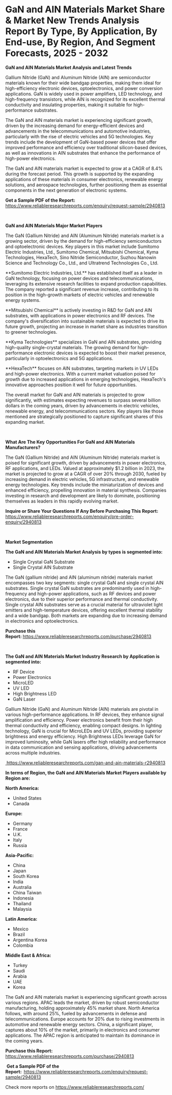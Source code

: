 <p><h1>GaN and AIN Materials Market Share & Market New Trends Analysis Report By Type, By Application, By End-use, By Region, And Segment Forecasts, 2025 - 2032</h1></p><p><strong>GaN and AIN Materials Market Analysis and Latest Trends</strong></p>
<p><p>Gallium Nitride (GaN) and Aluminum Nitride (AIN) are semiconductor materials known for their wide bandgap properties, making them ideal for high-efficiency electronic devices, optoelectronics, and power conversion applications. GaN is widely used in power amplifiers, LED technology, and high-frequency transistors, while AIN is recognized for its excellent thermal conductivity and insulating properties, making it suitable for high-performance substrates.</p><p>The GaN and AIN materials market is experiencing significant growth, driven by the increasing demand for energy-efficient devices and advancements in the telecommunications and automotive industries, particularly with the rise of electric vehicles and 5G technologies. Key trends include the development of GaN-based power devices that offer improved performance and efficiency over traditional silicon-based devices, as well as innovations in AIN substrates that enhance the performance of high-power electronics.</p><p>The GaN and AIN materials market is expected to grow at a CAGR of 8.4% during the forecast period. This growth is supported by the expanding applications of these materials in consumer electronics, renewable energy solutions, and aerospace technologies, further positioning them as essential components in the next generation of electronic systems.</p></p>
<p><strong>Get a Sample PDF of the Report:&nbsp;</strong> <a href="https://www.reliableresearchreports.com/enquiry/request-sample/2940813?utm_campaign=3492&utm_medium=2&utm_source=Github&utm_content=ia&utm_term=15032025&utm_id=gan-and-ain-materials">https://www.reliableresearchreports.com/enquiry/request-sample/2940813</a></p>
<p>&nbsp;</p>
<p><strong>GaN and AIN Materials Major Market Players</strong></p>
<p><p>The GaN (Gallium Nitride) and AlN (Aluminum Nitride) materials market is a growing sector, driven by the demand for high-efficiency semiconductors and optoelectronic devices. Key players in this market include Sumitomo Electric Industries, Ltd., Sumitomo Chemical, Mitsubishi Chemical, Kyma Technologies, HexaTech, Sino Nitride Semiconductor, Suzhou Nanowin Science and Technology Co., Ltd., and Ultratrend Technologies Co., Ltd.</p><p>**Sumitomo Electric Industries, Ltd.** has established itself as a leader in GaN technology, focusing on power devices and telecommunications, leveraging its extensive research facilities to expand production capabilities. The company reported a significant revenue increase, contributing to its position in the high-growth markets of electric vehicles and renewable energy systems.</p><p>**Mitsubishi Chemical** is actively investing in R&D for GaN and AlN substrates, with applications in power electronics and RF devices. The company's diversification into sustainable materials is expected to drive its future growth, projecting an increase in market share as industries transition to greener technologies.</p><p>**Kyma Technologies** specializes in GaN and AlN substrates, providing high-quality single-crystal materials. The growing demand for high-performance electronic devices is expected to boost their market presence, particularly in optoelectronics and 5G applications.</p><p>**HexaTech** focuses on AlN substrates, targeting markets in UV LEDs and high-power electronics. With a current market valuation poised for growth due to increased applications in emerging technologies, HexaTech's innovative approaches position it well for future opportunities.</p><p>The overall market for GaN and AlN materials is projected to grow significantly, with estimates expecting revenues to surpass several billion dollars in the coming years, driven by advancements in electric vehicles, renewable energy, and telecommunications sectors. Key players like those mentioned are strategically positioned to capture significant shares of this expanding market.</p></p>
<p>&nbsp;</p>
<p><strong>What Are The Key Opportunities For GaN and AIN Materials Manufacturers?</strong></p>
<p><p>The GaN (Gallium Nitride) and AlN (Aluminum Nitride) materials market is poised for significant growth, driven by advancements in power electronics, RF applications, and LEDs. Valued at approximately $1.2 billion in 2023, the market is projected to grow at a CAGR of over 20% through 2030, fueled by increasing demand in electric vehicles, 5G infrastructure, and renewable energy technologies. Key trends include the miniaturization of devices and enhanced efficiency, propelling innovation in material synthesis. Companies investing in research and development are likely to dominate, positioning themselves as leaders in this rapidly evolving market.</p></p>
<p><strong>Inquire or Share Your Questions If Any Before Purchasing This Report:</strong> <a href="https://www.reliableresearchreports.com/enquiry/pre-order-enquiry/2940813?utm_campaign=3492&utm_medium=2&utm_source=Github&utm_content=ia&utm_term=15032025&utm_id=gan-and-ain-materials">https://www.reliableresearchreports.com/enquiry/pre-order-enquiry/2940813</a></p>
<p>&nbsp;</p>
<p><strong>Market Segmentation</strong></p>
<p><strong>The GaN and AIN Materials Market Analysis by types is segmented into:</strong></p>
<p><ul><li>Single Crystal GaN Substrate</li><li>Single Crystal AIN Substrate</li></ul></p>
<p><p>The GaN (gallium nitride) and AlN (aluminum nitride) materials market encompasses two key segments: single crystal GaN and single crystal AlN substrates. Single crystal GaN substrates are predominantly used in high-frequency and high-power applications, such as RF devices and power electronics, due to their superior performance and thermal conductivity. Single crystal AlN substrates serve as a crucial material for ultraviolet light emitters and high-temperature devices, offering excellent thermal stability and a wide bandgap. Both markets are expanding due to increasing demand in electronics and optoelectronics.</p></p>
<p><strong>Purchase this Report:&nbsp;</strong><a href="https://www.reliableresearchreports.com/purchase/2940813?utm_campaign=3492&utm_medium=2&utm_source=Github&utm_content=ia&utm_term=15032025&utm_id=gan-and-ain-materials">https://www.reliableresearchreports.com/purchase/2940813</a></p>
<p>&nbsp;</p>
<p><strong>The GaN and AIN Materials Market Industry Research by Application is segmented into:</strong></p>
<p><ul><li>RF Device</li><li>Power Electronics</li><li>MicroLED</li><li>UV LED</li><li>High Brightness LED</li><li>GaN Laser</li></ul></p>
<p><p>Gallium Nitride (GaN) and Aluminum Nitride (AlN) materials are pivotal in various high-performance applications. In RF devices, they enhance signal amplification and efficiency. Power electronics benefit from their high thermal conductivity and efficiency, enabling compact designs. In lighting technology, GaN is crucial for MicroLEDs and UV LEDs, providing superior brightness and energy efficiency. High Brightness LEDs leverage GaN for improved luminosity, while GaN lasers offer high reliability and performance in data communication and sensing applications, driving advancements across multiple industries.</p></p>
<p><a href="https://www.reliableresearchreports.com/gan-and-ain-materials-r2940813?utm_campaign=3492&utm_medium=2&utm_source=Github&utm_content=ia&utm_term=15032025&utm_id=gan-and-ain-materials">&nbsp;https://www.reliableresearchreports.com/gan-and-ain-materials-r2940813</a></p>
<p><strong>In terms of Region, the GaN and AIN Materials Market Players available by Region are:</strong></p>
<p>
    <p> <strong> North America: </strong>
        <ul>
            <li>United States</li>
            <li>Canada</li>
        </ul>
        </p> 
    <p> <strong> Europe: </strong>
        <ul>
            <li>Germany</li>
            <li>France</li>
            <li>U.K.</li>
            <li>Italy</li>
            <li>Russia</li>
        </ul>
        </p> 
    <p> <strong> Asia-Pacific: </strong>
        <ul>
            <li>China</li>
            <li>Japan</li>
            <li>South Korea</li>
            <li>India</li>
            <li>Australia</li>
            <li>China Taiwan</li>
            <li>Indonesia</li>
            <li>Thailand</li>
            <li>Malaysia</li>
        </ul>
        </p> 
    <p> <strong> Latin America: </strong>
        <ul>
            <li>Mexico</li>
            <li>Brazil</li>
            <li>Argentina Korea</li>
            <li>Colombia</li>
        </ul>
        </p> 
    <p> <strong> Middle East & Africa: </strong>
        <ul>
            <li>Turkey</li>
            <li>Saudi</li>
            <li>Arabia</li>
            <li>UAE</li>
            <li>Korea</li>
        </ul>
    </p>
    </p>
<p><p>The GaN and AlN materials market is experiencing significant growth across various regions. APAC leads the market, driven by robust semiconductor manufacturing, holding approximately 45% market share. North America follows, with around 25%, fueled by advancements in defense and telecommunications. Europe accounts for 20% due to rising investments in automotive and renewable energy sectors. China, a significant player, captures about 10% of the market, primarily in electronics and consumer applications. The APAC region is anticipated to maintain its dominance in the coming years.</p></p>
<p><strong>Purchase this Report: </strong><a href="https://www.reliableresearchreports.com/purchase/2940813?utm_campaign=3492&utm_medium=2&utm_source=Github&utm_content=ia&utm_term=15032025&utm_id=gan-and-ain-materials">https://www.reliableresearchreports.com/purchase/2940813</a></p>
<p>&nbsp;<strong>Get a Sample PDF of the Report:&nbsp;&nbsp;</strong><a href="https://www.reliableresearchreports.com/enquiry/request-sample/2940813?utm_campaign=3492&utm_medium=2&utm_source=Github&utm_content=ia&utm_term=15032025&utm_id=gan-and-ain-materials">https://www.reliableresearchreports.com/enquiry/request-sample/2940813</a></p>
<p><strong></strong></p>
<p>Check more reports on <a href="https://www.reliableresearchreports.com/?utm_campaign=3492&utm_medium=2&utm_source=Github&utm_content=ia&utm_term=15032025&utm_id=gan-and-ain-materials">https://www.reliableresearchreports.com/</a></p>